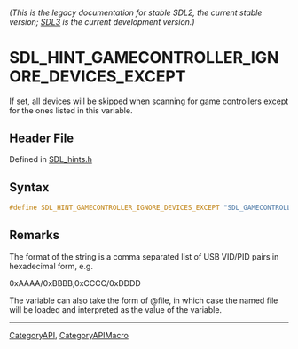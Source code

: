 ###### (This is the legacy documentation for stable SDL2, the current stable version; [SDL3](https://wiki.libsdl.org/SDL3/) is the current development version.)
# SDL_HINT_GAMECONTROLLER_IGNORE_DEVICES_EXCEPT

If set, all devices will be skipped when scanning for game controllers except for the ones listed in this variable.

## Header File

Defined in [SDL_hints.h](https://github.com/libsdl-org/SDL/blob/SDL2/include/SDL_hints.h)

## Syntax

```c
#define SDL_HINT_GAMECONTROLLER_IGNORE_DEVICES_EXCEPT "SDL_GAMECONTROLLER_IGNORE_DEVICES_EXCEPT"
```

## Remarks

The format of the string is a comma separated list of USB VID/PID pairs in
hexadecimal form, e.g.

0xAAAA/0xBBBB,0xCCCC/0xDDDD

The variable can also take the form of @file, in which case the named file
will be loaded and interpreted as the value of the variable.

----
[CategoryAPI](CategoryAPI), [CategoryAPIMacro](CategoryAPIMacro)


